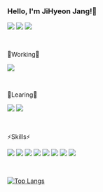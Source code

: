 ### Hello, I'm JiHyeon Jang!👋

 <a href="https://github.com/jihyeonjjang"><img src="https://hits.seeyoufarm.com/api/count/incr/badge.svg?url=https%3A%2F%2Fgithub.com%2Fjihyeonjjang&count_bg=%23000000&title_bg=%23000000&icon=github.svg&icon_color=%23E7E7E7&title=GitHub&edge_flat=false)"/></a> <a href="https://velog.io/@jihyeon9975"><img src="https://img.shields.io/badge/Velog-3DDC84?style=flat&logo=Velog&logoColor=white"/></a> <a href="https://jihyeonjjang.github.io/"><img src="https://img.shields.io/badge/GitHub Blog-181717?style=flat&logo=GitHub&logoColor=white"/></a>
 
<br/>
 
<!-- [![Solved.ac 프로필](http://mazassumnida.wtf/api/mini/generate_badge?boj=jihyeon9975)](https://solved.ac/jihyeon9975) -->

🔭Working🔭

<a href="https://github.com/SONSU-2022"><img src="https://img.shields.io/badge/SONSU-lightgrey?style=flat&logo=GitHub&logoColor=white"/></a>

<br/>

🌱Learing🌱

<img src="https://img.shields.io/badge/Kotlin-7F52FF?style=flat&logo=kotlin&logoColor=FFFFFF"/> <img src="https://img.shields.io/badge/React-61DAFB?style=flat&logo=react&logoColor=FFFFFF"/>

<br/>    

⚡Skills⚡ 

<img src="https://img.shields.io/badge/C-A8B9CC?style=flat&logo=C&logoColor=FFFFFF"/> <img src="https://img.shields.io/badge/Java-007396?style=flat&logo=java&logoColor=FFFFFF"/> <img src="https://img.shields.io/badge/Python-3776AB?style=flat&logo=Python&logoColor=FFFFFF"/> <img src="https://img.shields.io/badge/Swift-F05138?style=flat&logo=swift&logoColor=FFFFFF"/>
<img src="https://img.shields.io/badge/HTML5-E34F26?style=flat&logo=HTML5&logoColor=FFFFFF"/> <img src="https://img.shields.io/badge/CSS3-1572B6?style=flat&logo=CSS3&logoColor=FFFFFF"/> <img src="https://img.shields.io/badge/JavaScript-F7DF1E?style=flat&logo=JavaScript&logoColor=FFFFFF"/> <img src="https://img.shields.io/badge/jQuery-0769AD?style=flat&logo=jQuery&logoColor=FFFFFF"/>

<br/>

[![Top Langs](https://github-readme-stats.vercel.app/api/top-langs/?username=jihyeonjjang&layout=compact)](https://github.com/anuraghazra/github-readme-stats)

  
<!--
**jihyeonjjang/jihyeonjjang** is a ✨ _special_ ✨ repository because its `README.md` (this file) appears on your GitHub profile.

Here are some ideas to get you started: 

- 🔭 I’m currently working on ...
- 🌱 I’m currently learning ...
- 👯 I’m looking to collaborate on ...
- 🤔 I’m looking for help with ...
- 💬 Ask me about ...
- 📫 How to reach me: ...
- 😄 Pronouns: ...
- ⚡ Fun fact: ...
-->

